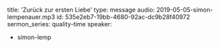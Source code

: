 title: 'Zurück zur ersten Liebe'
type: message
audio: 2019-05-05-simon-lempenauer.mp3
id: 535e2eb7-19bb-4680-92ac-dc9b28f40972
sermon_series: quality-time
speaker:
  - simon-lemp
